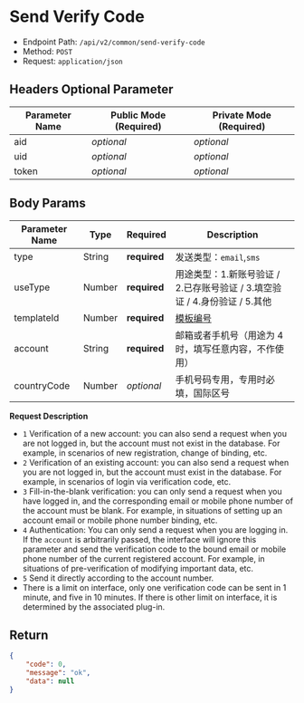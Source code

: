 # Send Verify Code

- Endpoint Path: `/api/v2/common/send-verify-code`
- Method: `POST`
- Request: `application/json`

## Headers Optional Parameter

| Parameter Name | Public Mode (Required) | Private Mode (Required) |
| --- | --- | --- |
| aid | *optional* | *optional* |
| uid | *optional* | *optional* |
| token | *optional* | *optional* |

## Body Params

| Parameter Name | Type | Required | Description |
| --- | --- | --- | --- |
| type | String | **required** | 发送类型：`email`,`sms` |
| useType | Number | **required** | 用途类型：1.新账号验证 / 2.已存账号验证 / 3.填空验证 / 4.身份验证 / 5.其他 |
| templateId | Number | **required** | [模板编号](../../database/keyname/send.md#verify-code-templates) |
| account | String | **required** | 邮箱或者手机号（用途为 4 时，填写任意内容，不作使用） |
| countryCode | Number | *optional* | 手机号码专用，专用时必填，国际区号 |

**Request Description**

- `1` Verification of a new account: you can also send a request when you are not logged in, but the account must not exist in the database. For example, in scenarios of new registration, change of binding, etc.
- `2` Verification of an existing account: you can also send a request when you are not logged in, but the account must exist in the database. For example, in scenarios of login via verification code, etc.
- `3` Fill-in-the-blank verification: you can only send a request when you have logged in, and the corresponding email or mobile phone number of the account must be blank. For example, in situations of setting up an account email or mobile phone number binding, etc.
- `4` Authentication: You can only send a request when you are logging in. If the `account` is arbitrarily passed, the interface will ignore this parameter and send the verification code to the bound email or mobile phone number of the current registered account. For example, in situations of pre-verification of modifying important data, etc.
- `5` Send it directly according to the account number.
- There is a limit on interface, only one verification code can be sent in 1 minute, and five in 10 minutes. If there is other limit on interface, it is determined by the associated plug-in.

## Return

```json
{
    "code": 0,
    "message": "ok",
    "data": null
}
```
